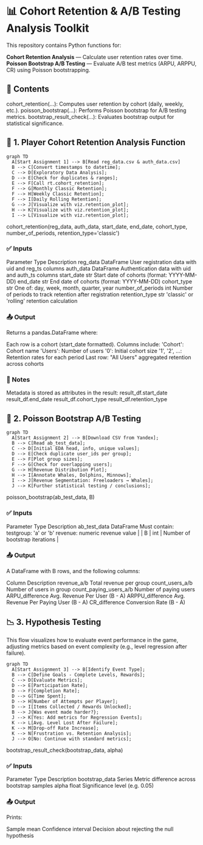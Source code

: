 # 📊 Cohort Retention & A/B Testing Analysis Toolkit

This repository contains Python functions for:

**Cohort Retention Analysis** — Calculate user retention rates over time.
**Poisson Bootstrap A/B Testing** — Evaluate A/B test metrics (ARPU, ARPPU, CR) using Poisson bootstrapping.

## 📁 Contents

cohort_retention(...): Computes user retention by cohort (daily, weekly, etc.).
poisson_bootstrap(...): Performs Poisson bootstrap for A/B testing metrics.
bootstrap_result_check(...): Evaluates bootstrap output for statistical significance.


## 🔢 1. Player Cohort Retention Analysis Function
```mermaid
graph TD
  A[Start Assignment 1] --> B[Read reg_data.csv & auth_data.csv]
  B --> C[Convert timestamps to datetime];
  C --> D[Exploratory Data Analysis];
  D --> E[Check for duplicates & ranges];
  E --> F[Call rt.cohort_retention];
  F --> G[Monthly Classic Retention];
  F --> H[Weekly Classic Retention];
  F --> I[Daily Rolling Retention];
  G --> J[Visualize with viz.retention_plot];
  H --> K[Visualize with viz.retention_plot];
  I --> L[Visualize with viz.retention_plot];
```
cohort_retention(reg_data, auth_data, start_date, end_date, cohort_type, number_of_periods, retention_type='classic')

### ✅ Inputs
Parameter	Type	Description
reg_data	DataFrame	User registration data with uid and reg_ts columns
auth_data	DataFrame	Authentication data with uid and auth_ts columns
start_date	str	Start date of cohorts (format: YYYY-MM-DD)
end_date	str	End date of cohorts (format: YYYY-MM-DD)
cohort_type	str	One of: day, week, month, quarter, year
number_of_periods	int	Number of periods to track retention after registration
retention_type	str	'classic' or 'rolling' retention calculation

### 📤 Output

Returns a pandas.DataFrame where:

Each row is a cohort (start_date formatted).
Columns include:
'Cohort': Cohort name
'Users': Number of users
'0': Initial cohort size
'1', '2', ...: Retention rates for each period
Last row: "All Users" aggregated retention across cohorts

### 🧠 Notes
Metadata is stored as attributes in the result:
result_df.start_date
result_df.end_date
result_df.cohort_type
result_df.retention_type


## 🧪 2. Poisson Bootstrap A/B Testing

```mermaid
graph TD
  A[Start Assignment 2] --> B[Download CSV from Yandex];
  B --> C[Read ab_test_data];
  C --> D[Initial EDA head, info, unique values];
  D --> E[Check duplicate user_ids per group];
  E --> F[Plot group sizes];
  F --> G[Check for overlapping users];
  G --> H[Revenue Distribution Plot];
  H --> I[Annotate Whales, Dolphins, Minnows];
  I --> J[Revenue Segmentation: Freeloaders → Whales];
  J --> K[Further statistical testing / conclusions];
```

poisson_bootstrap(ab_test_data, B)

### ✅ Inputs
Parameter	Type	Description
ab_test_data	DataFrame	Must contain:
testgroup: 'a' or 'b'
revenue: numeric revenue value |
| B | int | Number of bootstrap iterations |

### 📤 Output

A DataFrame with B rows, and the following columns:

Column	Description
revenue_a/b	Total revenue per group
count_users_a/b	Number of users in group
count_paying_users_a/b	Number of paying users
ARPU_difference	Avg. Revenue Per User (B - A)
ARPPU_difference	Avg. Revenue Per Paying User (B - A)
CR_difference	Conversion Rate (B - A)

## 📉 3. Hypothesis Testing

This flow visualizes how to evaluate event performance in the game, adjusting metrics based on event complexity (e.g., level regression after failure).

```mermaid
graph TD
  A[Start Assignment 3] --> B[Identify Event Type];
  B --> C[Define Goals - Complete Levels, Rewards];
  C --> D[Evaluate Metrics];
  D --> E[Participation Rate];
  D --> F[Completion Rate];
  D --> G[Time Spent];
  D --> H[Number of Attempts per Player];
  D --> I[Items Collected / Rewards Unlocked];
  B --> J{Was event made harder?};
  J --> K[Yes: Add metrics for Regression Events];
  K --> L[Avg. Level Lost After Failure];
  K --> M[Drop-off Rate Increase];
  K --> N[Frustration vs. Retention Analysis];
  J --> O[No: Continue with standard metrics];
```

bootstrap_result_check(bootstrap_data, alpha)
### ✅ Inputs

Parameter	Type	Description
bootstrap_data	Series	Metric difference across bootstrap samples
alpha	float	Significance level (e.g. 0.05)

### 📤 Output

Prints:

Sample mean
Confidence interval
Decision about rejecting the null hypothesis